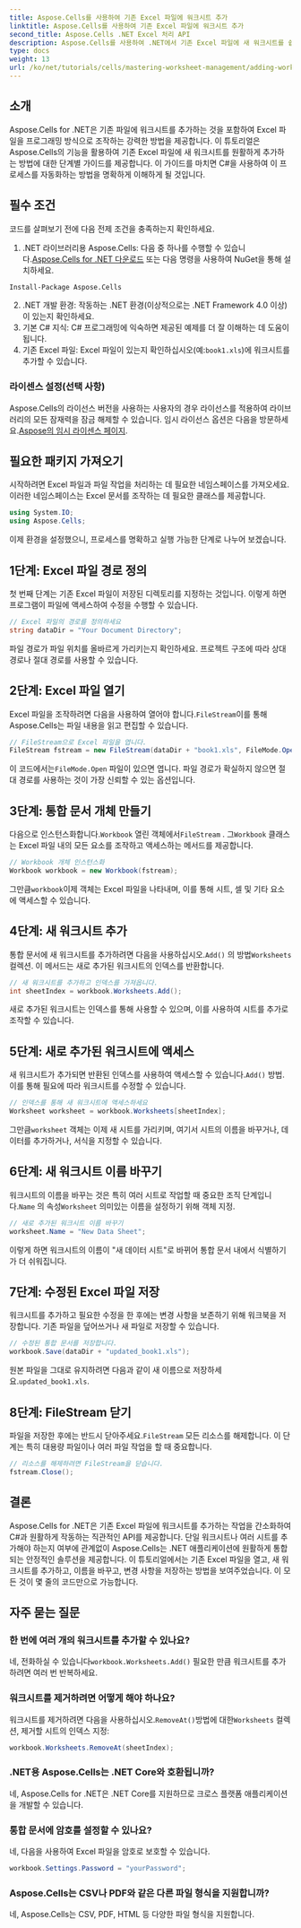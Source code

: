 ```yaml
---
title: Aspose.Cells를 사용하여 기존 Excel 파일에 워크시트 추가
linktitle: Aspose.Cells를 사용하여 기존 Excel 파일에 워크시트 추가
second_title: Aspose.Cells .NET Excel 처리 API
description: Aspose.Cells를 사용하여 .NET에서 기존 Excel 파일에 새 워크시트를 쉽게 추가하는 방법을 알아보세요. 이 단계별 가이드는 환경 설정부터 수정된 Excel 파일 저장까지 모든 것을 다룹니다.
type: docs
weight: 13
url: /ko/net/tutorials/cells/mastering-worksheet-management/adding-worksheets-to-existing-excel-file/
---
```

## 소개

Aspose.Cells for .NET은 기존 파일에 워크시트를 추가하는 것을 포함하여 Excel 파일을 프로그래밍 방식으로 조작하는 강력한 방법을 제공합니다. 이 튜토리얼은 Aspose.Cells의 기능을 활용하여 기존 Excel 파일에 새 워크시트를 원활하게 추가하는 방법에 대한 단계별 가이드를 제공합니다. 이 가이드를 마치면 C#을 사용하여 이 프로세스를 자동화하는 방법을 명확하게 이해하게 될 것입니다.

## 필수 조건

코드를 살펴보기 전에 다음 전제 조건을 충족하는지 확인하세요.

1.  .NET 라이브러리용 Aspose.Cells: 다음 중 하나를 수행할 수 있습니다.[Aspose.Cells for .NET 다운로드](https://releases.aspose.com/cells/net/) 또는 다음 명령을 사용하여 NuGet을 통해 설치하세요.
   ```bash
   Install-Package Aspose.Cells
   ```
2. .NET 개발 환경: 작동하는 .NET 환경(이상적으로는 .NET Framework 4.0 이상)이 있는지 확인하세요.
3. 기본 C# 지식: C# 프로그래밍에 익숙하면 제공된 예제를 더 잘 이해하는 데 도움이 됩니다.
4.  기존 Excel 파일: Excel 파일이 있는지 확인하십시오(예:`book1.xls`)에 워크시트를 추가할 수 있습니다.

### 라이센스 설정(선택 사항)

 Aspose.Cells의 라이선스 버전을 사용하는 사용자의 경우 라이선스를 적용하여 라이브러리의 모든 잠재력을 잠금 해제할 수 있습니다. 임시 라이선스 옵션은 다음을 방문하세요.[Aspose의 임시 라이센스 페이지](https://purchase.aspose.com/temporary-license/).

## 필요한 패키지 가져오기

시작하려면 Excel 파일과 파일 작업을 처리하는 데 필요한 네임스페이스를 가져오세요. 이러한 네임스페이스는 Excel 문서를 조작하는 데 필요한 클래스를 제공합니다.

```csharp
using System.IO;
using Aspose.Cells;
```

이제 환경을 설정했으니, 프로세스를 명확하고 실행 가능한 단계로 나누어 보겠습니다.

## 1단계: Excel 파일 경로 정의

첫 번째 단계는 기존 Excel 파일이 저장된 디렉토리를 지정하는 것입니다. 이렇게 하면 프로그램이 파일에 액세스하여 수정을 수행할 수 있습니다.

```csharp
// Excel 파일의 경로를 정의하세요
string dataDir = "Your Document Directory";
```

파일 경로가 파일 위치를 올바르게 가리키는지 확인하세요. 프로젝트 구조에 따라 상대 경로나 절대 경로를 사용할 수 있습니다.

## 2단계: Excel 파일 열기

 Excel 파일을 조작하려면 다음을 사용하여 열어야 합니다.`FileStream`이를 통해 Aspose.Cells는 파일 내용을 읽고 편집할 수 있습니다.

```csharp
// FileStream으로 Excel 파일을 엽니다.
FileStream fstream = new FileStream(dataDir + "book1.xls", FileMode.Open);
```

 이 코드에서는`FileMode.Open` 파일이 있으면 엽니다. 파일 경로가 확실하지 않으면 절대 경로를 사용하는 것이 가장 신뢰할 수 있는 옵션입니다.

## 3단계: 통합 문서 개체 만들기

 다음으로 인스턴스화합니다.`Workbook` 열린 객체에서`FileStream` . 그`Workbook` 클래스는 Excel 파일 내의 모든 요소를 조작하고 액세스하는 메서드를 제공합니다.

```csharp
// Workbook 개체 인스턴스화
Workbook workbook = new Workbook(fstream);
```

 그만큼`workbook`이제 객체는 Excel 파일을 나타내며, 이를 통해 시트, 셀 및 기타 요소에 액세스할 수 있습니다.

## 4단계: 새 워크시트 추가

 통합 문서에 새 워크시트를 추가하려면 다음을 사용하십시오.`Add()` 의 방법`Worksheets` 컬렉션. 이 메서드는 새로 추가된 워크시트의 인덱스를 반환합니다.

```csharp
// 새 워크시트를 추가하고 인덱스를 가져옵니다.
int sheetIndex = workbook.Worksheets.Add();
```

새로 추가된 워크시트는 인덱스를 통해 사용할 수 있으며, 이를 사용하여 시트를 추가로 조작할 수 있습니다.

## 5단계: 새로 추가된 워크시트에 액세스

 새 워크시트가 추가되면 반환된 인덱스를 사용하여 액세스할 수 있습니다.`Add()` 방법. 이를 통해 필요에 따라 워크시트를 수정할 수 있습니다.

```csharp
// 인덱스를 통해 새 워크시트에 액세스하세요
Worksheet worksheet = workbook.Worksheets[sheetIndex];
```

 그만큼`worksheet` 객체는 이제 새 시트를 가리키며, 여기서 시트의 이름을 바꾸거나, 데이터를 추가하거나, 서식을 지정할 수 있습니다.

## 6단계: 새 워크시트 이름 바꾸기

 워크시트의 이름을 바꾸는 것은 특히 여러 시트로 작업할 때 중요한 조직 단계입니다.`Name` 의 속성`Worksheet` 의미있는 이름을 설정하기 위해 객체 지정.

```csharp
// 새로 추가된 워크시트 이름 바꾸기
worksheet.Name = "New Data Sheet";
```

이렇게 하면 워크시트의 이름이 "새 데이터 시트"로 바뀌어 통합 문서 내에서 식별하기가 더 쉬워집니다.

## 7단계: 수정된 Excel 파일 저장

워크시트를 추가하고 필요한 수정을 한 후에는 변경 사항을 보존하기 위해 워크북을 저장합니다. 기존 파일을 덮어쓰거나 새 파일로 저장할 수 있습니다.

```csharp
// 수정된 통합 문서를 저장합니다.
workbook.Save(dataDir + "updated_book1.xls");
```

 원본 파일을 그대로 유지하려면 다음과 같이 새 이름으로 저장하세요.`updated_book1.xls`.

## 8단계: FileStream 닫기

 파일을 저장한 후에는 반드시 닫아주세요.`FileStream` 모든 리소스를 해제합니다. 이 단계는 특히 대용량 파일이나 여러 파일 작업을 할 때 중요합니다.

```csharp
// 리소스를 해제하려면 FileStream을 닫습니다.
fstream.Close();
```

## 결론

Aspose.Cells for .NET은 기존 Excel 파일에 워크시트를 추가하는 작업을 간소화하여 C#과 원활하게 작동하는 직관적인 API를 제공합니다. 단일 워크시트나 여러 시트를 추가해야 하는지 여부에 관계없이 Aspose.Cells는 .NET 애플리케이션에 원활하게 통합되는 안정적인 솔루션을 제공합니다. 이 튜토리얼에서는 기존 Excel 파일을 열고, 새 워크시트를 추가하고, 이름을 바꾸고, 변경 사항을 저장하는 방법을 보여주었습니다. 이 모든 것이 몇 줄의 코드만으로 가능합니다.

## 자주 묻는 질문

### 한 번에 여러 개의 워크시트를 추가할 수 있나요?

 네, 전화하실 수 있습니다`workbook.Worksheets.Add()` 필요한 만큼 워크시트를 추가하려면 여러 번 반복하세요.

### 워크시트를 제거하려면 어떻게 해야 하나요?

 워크시트를 제거하려면 다음을 사용하십시오.`RemoveAt()`방법에 대한`Worksheets` 컬렉션, 제거할 시트의 인덱스 지정:
```csharp
workbook.Worksheets.RemoveAt(sheetIndex);
```

### .NET용 Aspose.Cells는 .NET Core와 호환됩니까?

네, Aspose.Cells for .NET은 .NET Core를 지원하므로 크로스 플랫폼 애플리케이션을 개발할 수 있습니다.

### 통합 문서에 암호를 설정할 수 있나요?

네, 다음을 사용하여 Excel 파일을 암호로 보호할 수 있습니다.
```csharp
workbook.Settings.Password = "yourPassword";
```

### Aspose.Cells는 CSV나 PDF와 같은 다른 파일 형식을 지원합니까?
네, Aspose.Cells는 CSV, PDF, HTML 등 다양한 파일 형식을 지원합니다.